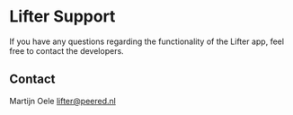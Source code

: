 # Lifter Support 

If you have any questions regarding the functionality of the Lifter app, feel free to contact the developers.

## Contact
Martijn Oele
[lifter@peered.nl](mailto:lifter@peered.nl)
